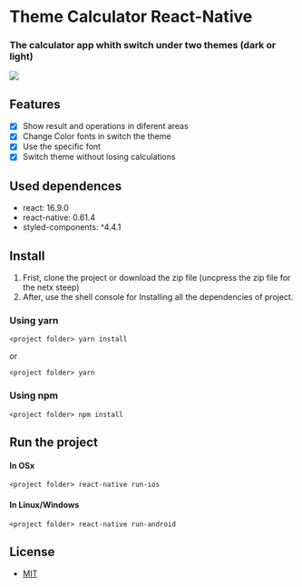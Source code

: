 # Theme Calculator React-Native
### The calculator app whith switch under two themes (dark or light)
<a href="https://www.4shared.com/photo/BmhKRwuMea/calcTheme.html" target=_blank><img src="https://www.4shared.com/img/BmhKRwuMea/s25/16e9ebffe88/calcTheme" border="0"></a>
## Features

- [x] Show result and operations in diferent areas
- [x] Change Color fonts in switch the theme
- [x] Use the specific font 
- [x] Switch theme without losing calculations
##
## Used dependences
 - react: 16.9.0
 - react-native: 0.61.4
 - styled-components: ^4.4.1
##
## Install
1. Frist, clone the project or download the zip file (uncpress the zip file for the netx steep)
2. After, use the shell console for Installing all the dependencies of project.
### Using yarn
```
<project folder> yarn install 
```
or
```
<project folder> yarn 
```
### Using npm
```
<project folder> npm install 
```
## 
## Run the project

#### In OSx
```
<project folder> react-native run-ios 
```
#### In Linux/Windows
```
<project folder> react-native run-android 
```
##

## License
- [MIT](LICENSE)
